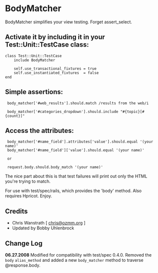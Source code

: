# BodyMatcher

BodyMatcher simplifies your view testing.  Forget assert_select.

## Activate it by including it in your Test::Unit::TestCase class:

	class Test::Unit::TestCase
	    include BodyMatcher

	    self.use_transactional_fixtures = true
	    self.use_instantiated_fixtures  = false
	end

## Simple assertions:

	 body_matcher['#web_results'].should.match /results from the web/i

	 body_matcher['#categories_dropdown'].should.include "#{topic}[#{count}]" 

## Access the attributes:

	 body_matcher['#name_field'].attributes['value'].should.equal '(your name)'
	 body_matcher['#name_field']['value'].should.equal '(your name)'

	 or
	
	 request.body.should.body_match '(your name)'

The nice part about this is that test failures will print out only
the HTML you're trying to match.

For use with test/spec/rails, which provides the 'body' method.  Also 
requires Hpricot. Enjoy.
 
## Credits

* Chris Wanstrath [ chris@ozmm.org ]
* Updated by Bobby Uhlenbrock

## Change Log

**06.27.2008** Modified for compatibility with test/spec 0.4.0.
Removed the `body` `alias_method` and added a new `body_matcher` method 
to traverse @response.body.
